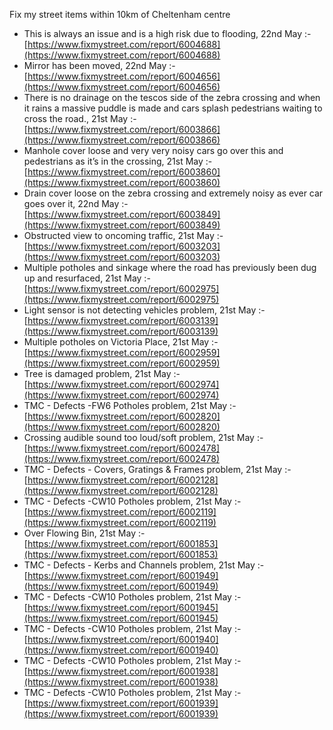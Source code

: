 Fix my street items within 10km of Cheltenham centre

<!-- fix_marker starts -->

- This is always an issue and is a high risk due to flooding, 22nd May :- [https://www.fixmystreet.com/report/6004688](https://www.fixmystreet.com/report/6004688)
- Mirror has been moved, 22nd May :- [https://www.fixmystreet.com/report/6004656](https://www.fixmystreet.com/report/6004656)
- There is no drainage on the tescos side of the zebra crossing and when it rains a massive puddle is made and cars splash pedestrians waiting to cross the road., 21st May :- [https://www.fixmystreet.com/report/6003866](https://www.fixmystreet.com/report/6003866)
- Manhole cover loose and very very noisy cars go over this and pedestrians as it’s in the crossing, 21st May :- [https://www.fixmystreet.com/report/6003860](https://www.fixmystreet.com/report/6003860)
- Drain cover loose on the zebra crossing and extremely noisy as ever car goes over it, 22nd May :- [https://www.fixmystreet.com/report/6003849](https://www.fixmystreet.com/report/6003849)
- Obstructed view to oncoming traffic, 21st May :- [https://www.fixmystreet.com/report/6003203](https://www.fixmystreet.com/report/6003203)
- Multiple potholes and sinkage where the road has previously been dug up and resurfaced, 21st May :- [https://www.fixmystreet.com/report/6002975](https://www.fixmystreet.com/report/6002975)
- Light sensor is not detecting vehicles problem, 21st May :- [https://www.fixmystreet.com/report/6003139](https://www.fixmystreet.com/report/6003139)
- Multiple potholes on Victoria Place, 21st May :- [https://www.fixmystreet.com/report/6002959](https://www.fixmystreet.com/report/6002959)
- Tree is damaged problem, 21st May :- [https://www.fixmystreet.com/report/6002974](https://www.fixmystreet.com/report/6002974)
- TMC - Defects -FW6 Potholes problem, 21st May :- [https://www.fixmystreet.com/report/6002820](https://www.fixmystreet.com/report/6002820)
- Crossing audible sound too loud/soft problem, 21st May :- [https://www.fixmystreet.com/report/6002478](https://www.fixmystreet.com/report/6002478)
- TMC - Defects - Covers, Gratings & Frames problem, 21st May :- [https://www.fixmystreet.com/report/6002128](https://www.fixmystreet.com/report/6002128)
- TMC - Defects -CW10 Potholes problem, 21st May :- [https://www.fixmystreet.com/report/6002119](https://www.fixmystreet.com/report/6002119)
- Over Flowing Bin, 21st May :- [https://www.fixmystreet.com/report/6001853](https://www.fixmystreet.com/report/6001853)
- TMC - Defects - Kerbs and Channels problem, 21st May :- [https://www.fixmystreet.com/report/6001949](https://www.fixmystreet.com/report/6001949)
- TMC - Defects -CW10 Potholes problem, 21st May :- [https://www.fixmystreet.com/report/6001945](https://www.fixmystreet.com/report/6001945)
- TMC - Defects -CW10 Potholes problem, 21st May :- [https://www.fixmystreet.com/report/6001940](https://www.fixmystreet.com/report/6001940)
- TMC - Defects -CW10 Potholes problem, 21st May :- [https://www.fixmystreet.com/report/6001938](https://www.fixmystreet.com/report/6001938)
- TMC - Defects -CW10 Potholes problem, 21st May :- [https://www.fixmystreet.com/report/6001939](https://www.fixmystreet.com/report/6001939)

<!-- fix_marker ends -->